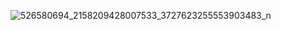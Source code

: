 
![526580694_2158209428007533_3727623255553903483_n](https://github.com/user-attachments/assets/27520a88-32b1-421e-91dd-765ab057df74)
